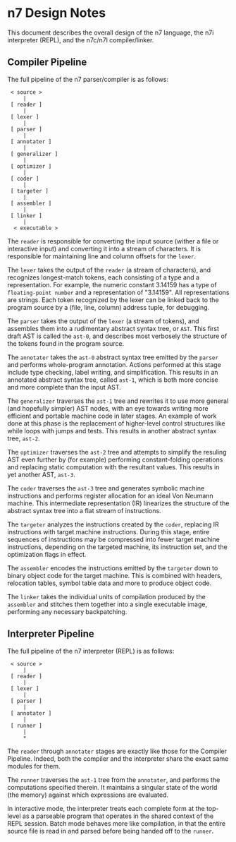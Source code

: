 n7 Design Notes
===============

This document describes the overall design of the n7 language, the
n7i interpreter (REPL), and the n7c/n7l compiler/linker.

Compiler Pipeline
-----------------

The full pipeline of the n7 parser/compiler is as follows:

     < source >
         |
     [ reader ]
         |
     [ lexer ]
         |
     [ parser ]
         |
     [ annotater ]
         |
     [ generalizer ]
         |
     [ optimizer ]
         |
     [ coder ]
         |
     [ targeter ]
         |
     [ assembler ]
         |
     [ linker ]
         |
      < executable >

The `reader` is responsible for converting the input source
(wither a file or interactive input) and converting it into a
stream of characters.  It is responsible for maintaining line and
column offsets for the `lexer`.

The `lexer` takes the output of the `reader` (a stream of
characters), and recognizes longest-match tokens, each consisting
of a type and a representation.  For example, the numeric constant
3.14159 has a type of `floating-point number` and a representation
of "3.14159".  All representations are strings.  Each token
recognized by the lexer can be linked back to the program source
by a (file, line, column) address tuple, for debugging.

The `parser` takes the output of the `lexer` (a stream of tokens),
and assembles them into a rudimentary abstract syntax tree, or
`AST`.  This first draft AST is called the `ast-0`, and describes
most verbosely the structure of the tokens found in the program
source.

The `annotater` takes the `ast-0` abstract syntax tree emitted by
the `parser` and performs whole-program annotation.  Actions
performed at this stage include type checking, label writing, and
simplification.  This results in an annotated abstract syntax
tree, called `ast-1`, which is both more concise and more
complete than the input AST.

The `generalizer` traverses the `ast-1` tree and rewrites it to
use more general (and hopefully simpler) AST nodes, with an eye
towards writing more efficient and portable machine code in later
stages.  An example of work done at this phase is the replacement
of higher-level control structures like while loops with jumps and
tests.  This results in another abstract syntax tree, `ast-2`.

The `optimizer` traverses the `ast-2` tree and attempts to
simplify the resuling AST even further by (for example) performing
constant-folding operations and replacing static computation with
the resultant values.  This results in yet another AST, `ast-3`.

The `coder` traverses the `ast-3` tree and generates symbolic
machine instructions and performs register allocation for an ideal
Von Neumann machine.  This intermediate representation (IR)
linearizes the structure of the abstract syntax tree into a flat
stream of instructions.

The `targeter` analyzes the instructions created by the `coder`,
replacing IR instructions with target machine instructions.
During this stage, entire sequences of instructions may be
compressed into fewer target machine instructions, depending on
the targeted machine, its instruction set, and the optimization
flags in effect.

The `assembler` encodes the instructions emitted by the `targeter`
down to binary object code for the target machine.  This is
combined with headers, relocation tables, symbol table data and
more to produce object code.

The `linker` takes the individual units of compilation produced by
the `assembler` and stitches them together into a single
executable image, performing any necessary backpatching.

Interpreter Pipeline
--------------------

The full pipeline of the n7 interpreter (REPL) is as follows:

     < source >
         |
     [ reader ]
         |
     [ lexer ]
         |
     [ parser ]
         |
     [ annotater ]
         |
     [ runner ]
         |
         *

The `reader` through `annotater` stages are exactly like those
for the Compiler Pipeline.  Indeed, both the compiler and the
interpreter share the exact same modules for them.

The `runner` traverses the `ast-1` tree from the `annotater`, and
performs the computations specified therein.  It maintains a
singular state of the world (the memory) against which expressions
are evaluated.

In interactive mode, the interpreter treats each complete form at
the top-level as a parseable program that operates in the shared
context of the REPL session.  Batch mode behaves more like
compilation, in that the entire source file is read in and parsed
before being handed off to the `runner`.
